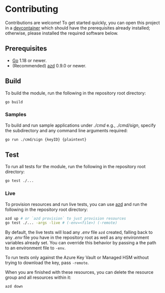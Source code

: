 # Contributing

Contributions are welcome! To get started quickly, you can open this project in a [devcontainer] which should have the prerequisites already installed;
otherwise, please installed the required software below.

## Prerequisites

* [Go] 1.18 or newer.
* (Recommended) [azd] 0.9.0 or newer.

## Build

To build the module, run the following in the repository root directory:

```bash
go build
```

### Samples

To build and run sample applications under _./cmd_ e.g., _./cmd/sign_, specify the subdirectory and any command line arguments required:

```bash
go run ./cmd/sign {keyID} {plaintext}
```

## Test

To run all tests for the module, run the following in the repository root directory:

```bash
go test ./...
```

### Live

To provision resources and run live tests, you can use [azd] and run the following in the repository root directory:

```bash
azd up # or `azd provision` to just provision resources
go test ./... -args -live # (-env=<file>) (-remote)
```

By default, the live tests will load any _.env_ file `azd` created, falling back to any _.env_ file you have in the repository root
as well as any environment variables already set. You can override this behavior by passing a the path to an environment file to
`-env`.

To run tests only against the Azure Key Vault or Managed HSM without trying to download the key, pass `-remote`.

When you are finished with these resources, you can delete the resource group and all resources within it:

```bash
azd down
```

[azd]: https://aka.ms/azd
[Go]: https://go.dev
[devcontainer]: https://code.visualstudio.com/docs/devcontainers/containers
